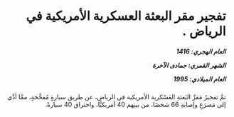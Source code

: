 <h1 dir="rtl">تفجير مقر البعثة العسكرية الأمريكية في الرياض .</h1>

<h5 dir="rtl">العام الهجري:  1416

الشهر القمري: جمادى الآخرة

العام الميلادي: 1995</h5>

<p dir="rtl">تمَّ تفجيرُ مَقرِّ البَعثةِ العَسْكرية الأمريكية في الرياض، عن طريق سيارةٍ مُفخَّخةٍ، ممَّا أدَّى إلى مَصرَعِ وإصابةِ 66 شخصًا، من بينِهم 40 أمريكيًّا، واحتراق 40 سيارةً.</p></br>
